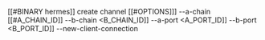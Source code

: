 [[#BINARY hermes]] create channel [[#OPTIONS]]] --a-chain [[#A_CHAIN_ID]] --b-chain <B_CHAIN_ID]] --a-port <A_PORT_ID]] --b-port <B_PORT_ID]] --new-client-connection
